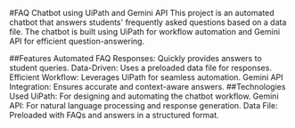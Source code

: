 #FAQ Chatbot using UiPath and Gemini API
This project is an automated chatbot that answers students' frequently asked questions based on a data file. The chatbot is built using UiPath for workflow automation and Gemini API for efficient question-answering.

##Features
Automated FAQ Responses: Quickly provides answers to student queries.
Data-Driven: Uses a preloaded data file for responses.
Efficient Workflow: Leverages UiPath for seamless automation.
Gemini API Integration: Ensures accurate and context-aware answers.
##Technologies Used
UiPath: For designing and automating the chatbot workflow.
Gemini API: For natural language processing and response generation.
Data File: Preloaded with FAQs and answers in a structured format.
